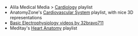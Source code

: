- Alila Medical Media > [Cardiology](https://www.youtube.com/playlist?list=PLJIs8ZcKXHUwdmQl1hxgtiTrKS1mOoVSi) playlist
- AnatomyZone's [Cardiovascular System](https://www.youtube.com/playlist?list=PL2989E2215C92CE5E) playlist, with nice 3D representations
- [Basic Electrophysiology videos by 32bravo711](https://www.google.com/search?q=site%3Ayoutube.com+Basic+Electrophysiology+32bravo711)
- Meditay's [Heart Anatomy](https://www.youtube.com/playlist?list=PLmzZnYRTmRK-FCP98PoP726sXkliirHxT) playlist  
